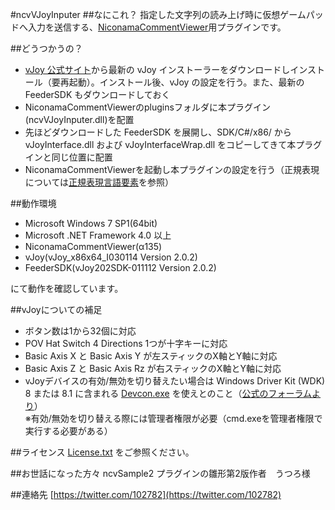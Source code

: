 ﻿#ncvVJoyInputer
##なにこれ？
指定した文字列の読み上げ時に仮想ゲームパッドへ入力を送信する、[NiconamaCommentViewer](http://www.posite-c.com/application/ncv/)用プラグインです。

##どうつかうの？

* [vJoy 公式サイト](http://vjoystick.sourceforge.net/site/)から最新の vJoy インストーラーをダウンロードしインストール（要再起動）。インストール後、vJoy の設定を行う。また、最新の FeederSDK もダウンロードしておく
* NiconamaCommentViewerのpluginsフォルダに本プラグイン(ncvVJoyInputer.dll)を配置
* 先ほどダウンロードした FeederSDK を展開し、SDK/C#/x86/ から vJoyInterface.dll および vJoyInterfaceWrap.dll をコピーしてきて本プラグインと同じ位置に配置
* NiconamaCommentViewerを起動し本プラグインの設定を行う（正規表現については[正規表現言語要素](http://msdn.microsoft.com/ja-jp/library/az24scfc(v=vs.90).aspx)を参照）


##動作環境

* Microsoft Windows 7 SP1(64bit)
* Microsoft .NET Framework 4.0 以上
* NiconamaCommentViewer(α135)
* vJoy(vJoy_x86x64_I030114 Version 2.0.2)
* FeederSDK(vJoy202SDK-011112 Version 2.0.2)

にて動作を確認しています。


##vJoyについての補足

* ボタン数は1から32個に対応
* POV Hat Switch 4 Directions 1つが十字キーに対応
* Basic Axis X と Basic Axis Y が左スティックのX軸とY軸に対応
* Basic Axis Z と Basic Axis Rz が右スティックのX軸とY軸に対応
* vJoyデバイスの有効/無効を切り替えたい場合は Windows Driver Kit (WDK) 8 または 8.1 に含まれる 
[Devcon.exe](http://msdn.microsoft.com/en-us/library/windows/hardware/ff544707(v=vs.85).aspx)
 を使えとのこと（[公式のフォーラムより](http://vjoystick.sourceforge.net/site/index.php/forum/4-Help/454-enable-disable-vjoy-driver-from-shell-command)）  
 ※有効/無効を切り替える際には管理者権限が必要（cmd.exeを管理者権限で実行する必要がある）

##ライセンス
[License.txt](https://github.com/102782/ncvVJoyInputer/blob/master/License.txt) をご参照ください。


##お世話になった方々
ncvSample2 プラグインの雛形第2版作者　うつろ様


##連絡先
[https://twitter.com/102782](https://twitter.com/102782)